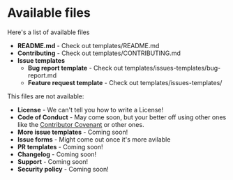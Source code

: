 # Available files

Here's a list of available files

- **README.md** - Check out templates/README.md <!-- 75.92% comments -->
- **Contributing** - Check out templates/CONTRIBUTING.md <!-- 19.82% comments -->
- **Issue templates**
  - **Bug report template** - Check out templates/issues-templates/bug-report.md <!-- 24.41% comments -->
  - **Feature request template** - Check out templates/issues-templates/ <!-- 24.41% comments -->

This files are not available:

- **License** - We can't tell you how to write a License!
- **Code of Conduct** - May come soon, but your better off using other ones like
  the [Contributor Covenant](https://www.contributor-covenant.org/) or other ones.
- **More issue templates** - Coming soon!
- **Issue forms** - Might come out once it's more avilable
- **PR templates** - Coming soon!
- **Changelog** - Coming soon!
- **Support** - Coming soon!
- **Security policy** - Coming soon!
